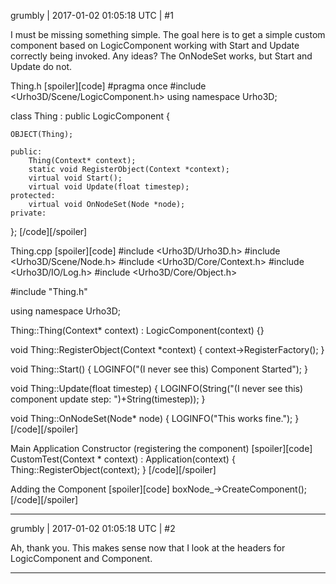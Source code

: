 grumbly | 2017-01-02 01:05:18 UTC | #1

I must be missing something simple. The goal here is to get a simple custom component based on LogicComponent working with Start and Update correctly being invoked. Any ideas? The OnNodeSet works, but Start and Update do not.

Thing.h
[spoiler][code]
#pragma once
#include <Urho3D/Scene/LogicComponent.h>
using namespace Urho3D;

class Thing : public LogicComponent {

	OBJECT(Thing);

	public:
		Thing(Context* context);
		static void RegisterObject(Context *context);
		virtual void Start();
		virtual void Update(float timestep);
	protected:
		virtual void OnNodeSet(Node *node);
	private:
};
[/code][/spoiler]

Thing.cpp
[spoiler][code]
#include <Urho3D/Urho3D.h>
#include <Urho3D/Scene/Node.h>
#include <Urho3D/Core/Context.h>
#include <Urho3D/IO/Log.h>
#include <Urho3D/Core/Object.h>

#include "Thing.h"

using namespace Urho3D;

Thing::Thing(Context* context) : LogicComponent(context) {}

void Thing::RegisterObject(Context *context) { context->RegisterFactory<Thing>(); }

void Thing::Start() { LOGINFO("(I never see this) Component Started"); }

void Thing::Update(float timestep) { LOGINFO(String("(I never see this) component update step: ")+String(timestep)); }

void Thing::OnNodeSet(Node* node) { LOGINFO("This works fine."); }
[/code][/spoiler]

Main Application Constructor (registering the component)
[spoiler][code]
    CustomTest(Context * context) : Application(context)
    {
		 Thing::RegisterObject(context);
    }
[/code][/spoiler]

Adding the Component
[spoiler][code]
boxNode_->CreateComponent<Thing>();
[/code][/spoiler]

-------------------------

grumbly | 2017-01-02 01:05:18 UTC | #2

Ah, thank you. This makes sense now that I look at the headers for LogicComponent and Component.

-------------------------

